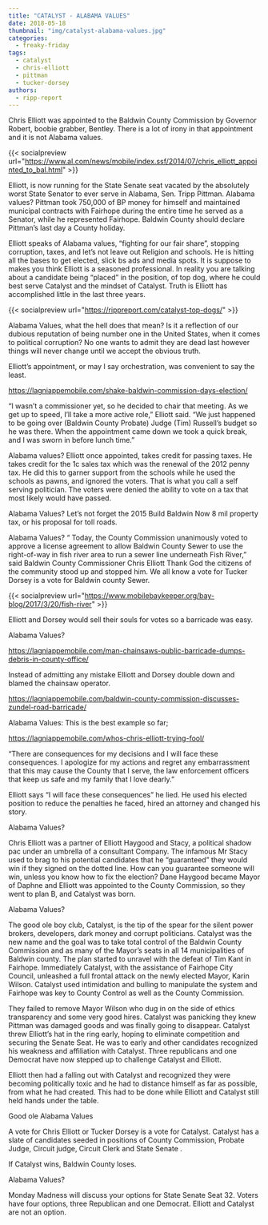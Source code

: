 ```yaml
---
title: "CATALYST - ALABAMA VALUES"
date: 2018-05-18
thumbnail: "img/catalyst-alabama-values.jpg"
categories: 
  - freaky-friday
tags: 
  - catalyst
  - chris-elliott
  - pittman
  - tucker-dorsey
authors: 
  - ripp-report
---
```


Chris Elliott was appointed to the Baldwin County Commission by Governor Robert, boobie grabber, Bentley. There is a lot of irony in that appointment and it is not Alabama values.

{{< socialpreview url="https://www.al.com/news/mobile/index.ssf/2014/07/chris_elliott_appointed_to_bal.html" >}}

Elliott, is now running for the State Senate seat vacated by the absolutely worst State Senator to ever serve in Alabama, Sen. Tripp Pittman. Alabama values? Pittman took 750,000 of BP money for himself and maintained municipal contracts with Fairhope during the entire time he served as a Senator, while he represented Fairhope. Baldwin County should declare Pittman’s last day a County holiday.

Elliott speaks of Alabama values, “fighting for our fair share”, stopping corruption, taxes, and let’s not leave out Religion and schools. He is hitting all the bases to get elected, slick bs ads and media spots. It is suppose to makes you think Elliott is a seasoned professional. In reality you are talking about a candidate being “placed” in the position, of top dog, where he could best serve Catalyst and the mindset of Catalyst. Truth is Elliott has accomplished little in the last three years.

{{< socialpreview url="https://rippreport.com/catalyst-top-dogs/" >}}

Alabama Values, what the hell does that mean? Is it a reflection of our dubious reputation of being number one in the United States, when it comes to political corruption? No one wants to admit they are dead last however things will never change until we accept the obvious truth.

Elliott’s appointment, or may I say orchestration, was convenient to say the least.

https://lagniappemobile.com/shake-baldwin-commission-days-election/

“I wasn’t a commissioner yet, so he decided to chair that meeting. As we get up to speed, I’ll take a more active role,” Elliott said. “We just happened to be going over (Baldwin County Probate) Judge (Tim) Russell’s budget so he was there. When the appointment came down we took a quick break, and I was sworn in before lunch time.”

Alabama values? Elliott once appointed, takes credit for passing taxes. He takes credit for the 1c sales tax which was the renewal of the 2012 penny tax. He did this to garner support from the schools while he used the schools as pawns, and ignored the voters. That is what you call a self serving politician. The voters were denied the ability to vote on a tax that most likely would have passed.

Alabama Values? Let’s not forget the 2015 Build Baldwin Now 8 mil property tax, or his proposal for toll roads.

Alabama Values? “ Today, the County Commission unanimously voted to approve a license agreement to allow Baldwin County Sewer to use the right-of-way in fish river area to run a sewer line underneath Fish River,” said Baldwin County Commissioner Chris Elliott Thank God the citizens of the community stood up and stopped him. We all know a vote for Tucker Dorsey is a vote for Baldwin county Sewer.


{{< socialpreview url="https://www.mobilebaykeeper.org/bay-blog/2017/3/20/fish-river" >}}

Elliott and Dorsey would sell their souls for votes so a barricade was easy.

Alabama Values?

https://lagniappemobile.com/man-chainsaws-public-barricade-dumps-debris-in-county-office/

Instead of admitting any mistake Elliott and Dorsey double down and blamed the chainsaw operator.

https://lagniappemobile.com/baldwin-county-commission-discusses-zundel-road-barricade/

Alabama Values: This is the best example so far;

https://lagniappemobile.com/whos-chris-elliott-trying-fool/

“There are consequences for my decisions and I will face these consequences. I apologize for my actions and regret any embarrassment that this may cause the County that I serve, the law enforcement officers that keep us safe and my family that I love dearly.”

Elliott says “I will face these consequences” he lied. He used his elected position to reduce the penalties he faced, hired an attorney and changed his story.

Alabama Values?

Chris Elliott was a partner of Elliott Haygood and Stacy, a political shadow pac under an umbrella of a consultant Company. The infamous Mr Stacy used to brag to his potential candidates that he “guaranteed” they would win if they signed on the dotted line. How can you guarantee someone will win, unless you know how to fix the election? Dane Haygood became Mayor of Daphne and Elliott was appointed to the County Commission, so they went to plan B, and Catalyst was born.

Alabama Values?

The good ole boy club, Catalyst, is the tip of the spear for the silent power brokers, developers, dark money and corrupt politicians. Catalyst was the new name and the goal was to take total control of the Baldwin County Commission and as many of the Mayor’s seats in all 14 municipalities of Baldwin county. The plan started to unravel with the defeat of Tim Kant in Fairhope. Immediately Catalyst, with the assistance of Fairhope City Council, unleashed a full frontal attack on the newly elected Mayor, Karin Wilson. Catalyst used intimidation and bulling to manipulate the system and Fairhope was key to County Control as well as the County Commission.

They failed to remove Mayor Wilson who dug in on the side of ethics transparency and some very good hires. Catalyst was panicking they knew Pittman was damaged goods and was finally going to disappear. Catalyst threw Elliott’s hat in the ring early, hoping to eliminate competition and securing the Senate Seat. He was to early and other candidates recognized his weakness and affiliation with Catalyst. Three republicans and one Democrat have now stepped up to challenge Catalyst and Elliott.

Elliott then had a falling out with Catalyst and recognized they were becoming politically toxic and he had to distance himself as far as possible, from what he had created. This had to be done while Elliott and Catalyst still held hands under the table.

Good ole Alabama Values

A vote for Chris Elliott or Tucker Dorsey is a vote for Catalyst. Catalyst has a slate of candidates seeded in positions of County Commission, Probate Judge, Circuit judge, Circuit Clerk and State Senate .

If Catalyst wins, Baldwin County loses.

Alabama Values?

Monday Madness will discuss your options for State Senate Seat 32. Voters have four options, three Republican and one Democrat. Elliott and Catalyst are not an option.
